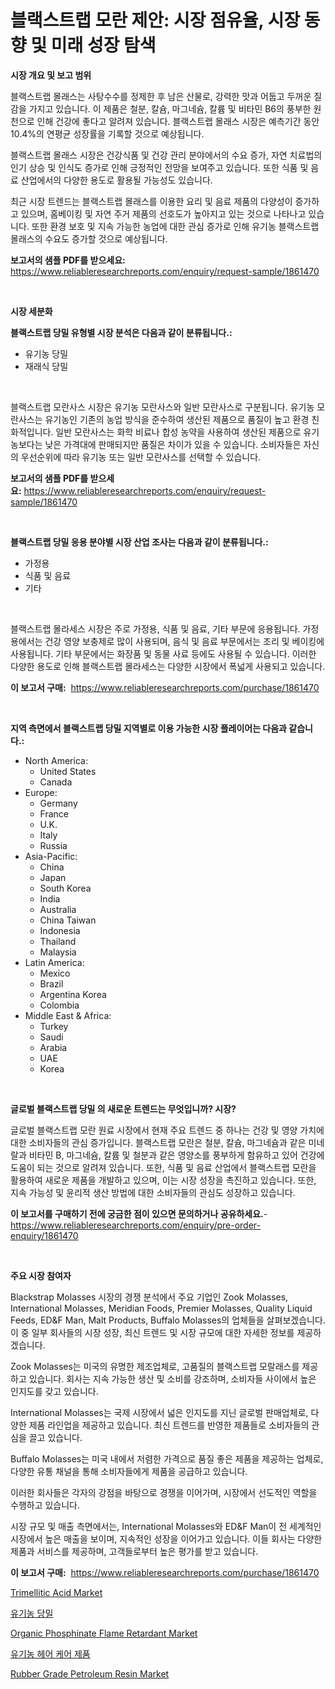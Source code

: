 <p><h1>블랙스트랩 모란 제안: 시장 점유율, 시장 동향 및 미래 성장 탐색</h1></p><p><strong>시장 개요 및 보고 범위</strong></p>
<p><p>블랙스트랩 몰래스는 사탕수수를 정제한 후 남은 산물로, 강력한 맛과 어둡고 두꺼운 질감을 가지고 있습니다. 이 제품은 철분, 칼슘, 마그네슘, 칼륨 및 비타민 B6의 풍부한 원천으로 인해 건강에 좋다고 알려져 있습니다. 블랙스트랩 몰래스 시장은 예측기간 동안 10.4%의 연평균 성장률을 기록할 것으로 예상됩니다.</p><p>블랙스트랩 몰래스 시장은 건강식품 및 건강 관리 분야에서의 수요 증가, 자연 치료법의 인기 상승 및 인식도 증가로 인해 긍정적인 전망을 보여주고 있습니다. 또한 식품 및 음료 산업에서의 다양한 용도로 활용될 가능성도 있습니다.</p><p>최근 시장 트렌드는 블랙스트랩 몰래스를 이용한 요리 및 음료 제품의 다양성이 증가하고 있으며, 홈베이킹 및 자연 주거 제품의 선호도가 높아지고 있는 것으로 나타나고 있습니다. 또한 환경 보호 및 지속 가능한 농업에 대한 관심 증가로 인해 유기농 블랙스트랩 몰래스의 수요도 증가할 것으로 예상됩니다.</p></p>
<p><strong>보고서의 샘플 PDF를 받으세요:</strong> <a href="https://www.reliableresearchreports.com/enquiry/request-sample/1861470">https://www.reliableresearchreports.com/enquiry/request-sample/1861470</a></p>
<p>&nbsp;</p>
<p><strong>시장 세분화</strong></p>
<p><strong>블랙스트랩 당밀 유형별 시장 분석은 다음과 같이 분류됩니다.:</strong></p>
<p><ul><li>유기농 당밀</li><li>재래식 당밀</li></ul></p>
<p>&nbsp;</p>
<p><p>블랙스트랩 모란사스 시장은 유기농 모란사스와 일반 모란사스로 구분됩니다. 유기농 모란사스는 유기농인 기존의 농업 방식을 준수하여 생산된 제품으로 품질이 높고 환경 친화적입니다. 일반 모란사스는 화학 비료나 합성 농약을 사용하여 생산된 제품으로 유기농보다는 낮은 가격대에 판매되지만 품질은 차이가 있을 수 있습니다. 소비자들은 자신의 우선순위에 따라 유기농 또는 일반 모란사스를 선택할 수 있습니다.</p></p>
<p><strong>보고서의 샘플 PDF를 받으세요:</strong>&nbsp;<a href="https://www.reliableresearchreports.com/enquiry/request-sample/1861470">https://www.reliableresearchreports.com/enquiry/request-sample/1861470</a></p>
<p>&nbsp;</p>
<p><strong> 블랙스트랩 당밀 응용 분야별 시장 산업 조사는 다음과 같이 분류됩니다.:</strong></p>
<p><ul><li>가정용</li><li>식품 및 음료</li><li>기타</li></ul></p>
<p>&nbsp;</p>
<p><p>블랙스트랩 몰라세스 시장은 주로 가정용, 식품 및 음료, 기타 부문에 응용됩니다. 가정용에서는 건강 영양 보충제로 많이 사용되며, 음식 및 음료 부문에서는 조리 및 베이킹에 사용됩니다. 기타 부문에서는 화장품 및 동물 사료 등에도 사용될 수 있습니다. 이러한 다양한 용도로 인해 블랙스트랩 몰라세스는 다양한 시장에서 폭넓게 사용되고 있습니다.</p></p>
<p><strong>이 보고서 구매:</strong>&nbsp; <a href="https://www.reliableresearchreports.com/purchase/1861470">https://www.reliableresearchreports.com/purchase/1861470</a></p>
<p>&nbsp;</p>
<p><strong>지역 측면에서 블랙스트랩 당밀 지역별로 이용 가능한 시장 플레이어는 다음과 같습니다.:</strong></p>
<p><ul>
    <li>
        North America:
        <ul>
            <li>United States</li>
            <li>Canada</li>
        </ul>
    </li>
    <li>
        Europe:
        <ul>
            <li>Germany</li>
            <li>France</li>
            <li>U.K.</li>
            <li>Italy</li>
            <li>Russia</li>
        </ul>
    </li>
    <li>
        Asia-Pacific:
        <ul>
            <li>China</li>
            <li>Japan</li>
            <li>South Korea</li>
            <li>India</li>
            <li>Australia</li>
            <li>China Taiwan</li>
            <li>Indonesia</li>
            <li>Thailand</li>
            <li>Malaysia</li>
        </ul>
    </li>
    <li>
        Latin America:
        <ul>
            <li>Mexico</li>
            <li>Brazil</li>
            <li>Argentina Korea</li>
            <li>Colombia</li>
        </ul>
    </li>
    <li>
        Middle East & Africa:
        <ul>
            <li>Turkey</li>
            <li>Saudi</li>
            <li>Arabia</li>
            <li>UAE</li>
            <li>Korea</li>
        </ul>
    </li>
    </ul></p>
<p>&nbsp;</p>
<p><strong>글로벌 블랙스트랩 당밀 의 새로운 트렌드는 무엇입니까? 시장?</strong></p>
<p><p>글로벌 블랙스트랩 모란 원료 시장에서 현재 주요 트렌드 중 하나는 건강 및 영양 가치에 대한 소비자들의 관심 증가입니다. 블랙스트랩 모란은 철분, 칼슘, 마그네슘과 같은 미네랄과 비타민 B, 마그네슘, 칼륨 및 철분과 같은 영양소를 풍부하게 함유하고 있어 건강에 도움이 되는 것으로 알려져 있습니다. 또한, 식품 및 음료 산업에서 블랙스트랩 모란을 활용하여 새로운 제품을 개발하고 있으며, 이는 시장 성장을 촉진하고 있습니다. 또한, 지속 가능성 및 윤리적 생산 방법에 대한 소비자들의 관심도 성장하고 있습니다.</p></p>
<p><strong>이 보고서를 구매하기 전에 궁금한 점이 있으면 문의하거나 공유하세요.</strong>- <a href="https://www.reliableresearchreports.com/enquiry/pre-order-enquiry/1861470">https://www.reliableresearchreports.com/enquiry/pre-order-enquiry/1861470</a></p>
<p>&nbsp;</p>
<p><strong>주요 시장 참여자</strong></p>
<p><p>Blackstrap Molasses 시장의 경쟁 분석에서 주요 기업인 Zook Molasses, International Molasses, Meridian Foods, Premier Molasses, Quality Liquid Feeds, ED&F Man, Malt Products, Buffalo Molasses의 업체들을 살펴보겠습니다. 이 중 일부 회사들의 시장 성장, 최신 트렌드 및 시장 규모에 대한 자세한 정보를 제공하겠습니다.</p><p>Zook Molasses는 미국의 유명한 제조업체로, 고품질의 블랙스트랩 모랄래스를 제공하고 있습니다. 회사는 지속 가능한 생산 및 소비를 강조하며, 소비자들 사이에서 높은 인지도를 갖고 있습니다.</p><p>International Molasses는 국제 시장에서 넓은 인지도를 지닌 글로벌 판매업체로, 다양한 제품 라인업을 제공하고 있습니다. 최신 트렌드를 반영한 제품들로 소비자들의 관심을 끌고 있습니다.</p><p>Buffalo Molasses는 미국 내에서 저렴한 가격으로 품질 좋은 제품을 제공하는 업체로, 다양한 유통 채널을 통해 소비자들에게 제품을 공급하고 있습니다.</p><p>이러한 회사들은 각자의 강점을 바탕으로 경쟁을 이어가며, 시장에서 선도적인 역할을 수행하고 있습니다.</p><p>시장 규모 및 매출 측면에서는, International Molasses와 ED&F Man이 전 세계적인 시장에서 높은 매출을 보이며, 지속적인 성장을 이어가고 있습니다. 이들 회사는 다양한 제품과 서비스를 제공하며, 고객들로부터 높은 평가를 받고 있습니다.</p></p>
<p><strong>이 보고서 구매:</strong>&nbsp;&nbsp;<a href="https://www.reliableresearchreports.com/purchase/1861470">https://www.reliableresearchreports.com/purchase/1861470</a></p>
<p><p><a href="https://github.com/Chiragrp22/Market-Research-Report-List-3/blob/main/trimellitic-acid-market.md">Trimellitic Acid Market</a></p><p><a href="https://github.com/fredrickeglers/Market-Research-Report-List-1/blob/main/7619044191283.md">유기농 당밀</a></p><p><a href="https://forested-sushi-9b0.notion.site/Organic-Phosphinate-Flame-Retardant-Market-Size-Growth-and-Forecast-from-2024-2031-1c603f41614342bda5ba06a00d92e34a">Organic Phosphinate Flame Retardant Market</a></p><p><a href="https://github.com/bunxhcci35271755/Market-Research-Report-List-1/blob/main/6087676191282.md">유기농 헤어 케어 제품</a></p><p><a href="https://summer-dogwood-3e9.notion.site/Rubber-Grade-Petroleum-Resin-Market-Growth-Market-Trends-COVID-19-Impact-and-Forecasts-for-period-4c356cf98ad34918ab03243af61d74ce">Rubber Grade Petroleum Resin Market</a></p></p>
